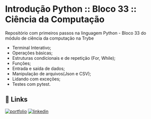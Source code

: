 
# Introdução Python :: Bloco 33 :: Ciência da Computação

Repositório com primeiros passos na linguagem Python - Bloco 33 do módulo de ciência da computação na Trybe

- Terminal Interativo;
- Operações básicas;
- Estruturas condicionais e de repetição (For, While);
- Funções;
- Entrada e saída de dados;
- Manipulação de arquivos(Json e CSV);
- Lidando com exceções;
- Testes com pytest.


## 🔗 Links
[![portfolio](https://img.shields.io/badge/my_portfolio-000?style=for-the-badge&logo=ko-fi&logoColor=white)](https://github.com/vitorgonzaga)
[![linkedin](https://img.shields.io/badge/linkedin-0A66C2?style=for-the-badge&logo=linkedin&logoColor=white)](https://www.linkedin.com/in/vitorgonzaga/)



